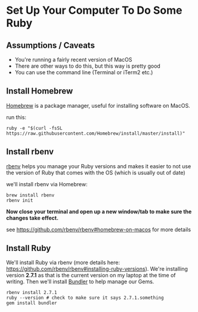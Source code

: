 # Set Up Your Computer To Do Some Ruby

## Assumptions / Caveats

* You're running a fairly recent version of MacOS
* There are other ways to do this, but this way is pretty good
* You can use the command line (Terminal or iTerm2 etc.)

## Install Homebrew

[Homebrew](https://brew.sh/) is a package manager, useful for installing software on MacOS.

run this:
```
ruby -e "$(curl -fsSL https://raw.githubusercontent.com/Homebrew/install/master/install)"
```
## Install rbenv

[rbenv](https://github.com/rbenv/rbenv) helps you manage your Ruby versions and makes it easier to not use the version of Ruby that comes with the OS (which is usually out of date)

we'll install rbenv via Homebrew:
```
brew install rbenv
rbenv init
```

**Now close your terminal and open up a new window/tab to make sure the changes take effect.**

see https://github.com/rbenv/rbenv#homebrew-on-macos for more details

## Install Ruby

We'll install Ruby via rbenv (more details here: https://github.com/rbenv/rbenv#installing-ruby-versions). We're installing version **2.7.1** as that is the current version on my laptop at the time of writing.  Then we'll install [Bundler](https://bundler.io/) to help manage our Gems.

```
rbenv install 2.7.1
ruby --version # check to make sure it says 2.7.1.something
gem install bundler
```
